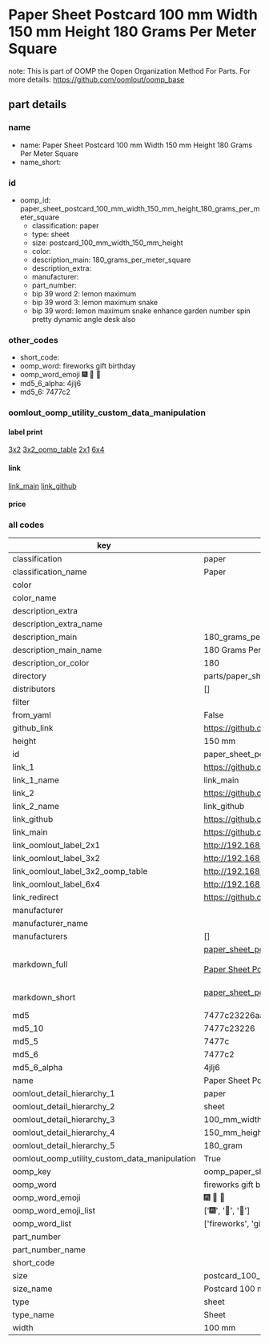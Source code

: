 # Paper Sheet Postcard 100 mm Width 150 mm Height 180 Grams Per Meter Square  

note: This is part of OOMP the Oopen Organization Method For Parts. For more details: https://github.com/oomlout/oomp_base

##  part details
  







### name
* name: Paper Sheet Postcard 100 mm Width 150 mm Height 180 Grams Per Meter Square
* name_short: 
### id
* oomp_id: paper_sheet_postcard_100_mm_width_150_mm_height_180_grams_per_meter_square
  * classification: paper
  * type: sheet
  * size: postcard_100_mm_width_150_mm_height
  * color: 
  * description_main: 180_grams_per_meter_square
  * description_extra: 
  * manufacturer: 
  * part_number: 
  * bip 39 word 2: lemon maximum
  * bip 39 word 3: lemon maximum snake
  * bip 39 word: lemon maximum snake enhance garden number spin pretty dynamic angle desk also

### other_codes
* short_code: 
* oomp_word: fireworks gift birthday
* oomp_word_emoji :fireworks: :gift: :birthday:
* md5_6_alpha: 4jlj6
* md5_6: 7477c2






### oomlout_oomp_utility_custom_data_manipulation
#### label print
[3x2](http://192.168.1.245:1112/?label=oomp%204jlj6)
[3x2_oomp_table](http://192.168.1.108:1112/?label=oomp%204jlj6)
[2x1](http://192.168.1.242:1112/?label=oomp%204jlj6)
[6x4](http://192.168.1.55:1112/?label=oomp%204jlj6)    

#### link

[link_main](https://github.com/oomlout/oomlout_oomp_version_1_messy/tree/main/parts/paper_sheet_postcard_100_mm_width_150_mm_height_180_grams_per_meter_square) [link_github](https://github.com/oomlout/oomlout_oomp_version_1_messy/tree/main/parts/paper_sheet_postcard_100_mm_width_150_mm_height_180_grams_per_meter_square)                             

#### price







### all codes 
| key | value |  
| --- | --- |  
| classification | paper |  
| classification_name | Paper |  
| color |  |  
| color_name |  |  
| description_extra |  |  
| description_extra_name |  |  
| description_main | 180_grams_per_meter_square |  
| description_main_name | 180 Grams Per Meter Square |  
| description_or_color | 180 |  
| directory | parts/paper_sheet_postcard_100_mm_width_150_mm_height_180_grams_per_meter_square |  
| distributors | [] |  
| filter |  |  
| from_yaml | False |  
| github_link | https://github.com/oomlout/oomlout_oomp_part_src/tree/main/parts/paper_sheet_postcard_100_mm_width_150_mm_height_180_grams_per_meter_square |  
| height | 150 mm |  
| id | paper_sheet_postcard_100_mm_width_150_mm_height_180_grams_per_meter_square |  
| link_1 | https://github.com/oomlout/oomlout_oomp_version_1_messy/tree/main/parts/paper_sheet_postcard_100_mm_width_150_mm_height_180_grams_per_meter_square |  
| link_1_name | link_main |  
| link_2 | https://github.com/oomlout/oomlout_oomp_version_1_messy/tree/main/parts/paper_sheet_postcard_100_mm_width_150_mm_height_180_grams_per_meter_square |  
| link_2_name | link_github |  
| link_github | https://github.com/oomlout/oomlout_oomp_version_1_messy/tree/main/parts/paper_sheet_postcard_100_mm_width_150_mm_height_180_grams_per_meter_square |  
| link_main | https://github.com/oomlout/oomlout_oomp_version_1_messy/tree/main/parts/paper_sheet_postcard_100_mm_width_150_mm_height_180_grams_per_meter_square |  
| link_oomlout_label_2x1 | http://192.168.1.242:1112/?label=oomp%204jlj6 |  
| link_oomlout_label_3x2 | http://192.168.1.245:1112/?label=oomp%204jlj6 |  
| link_oomlout_label_3x2_oomp_table | http://192.168.1.108:1112/?label=oomp%204jlj6 |  
| link_oomlout_label_6x4 | http://192.168.1.55:1112/?label=oomp%204jlj6 |  
| link_redirect | https://github.com/oomlout/oomlout_oomp_version_1_messy/tree/main/parts/paper_sheet_postcard_100_mm_width_150_mm_height_180_grams_per_meter_square |  
| manufacturer |  |  
| manufacturer_name |  |  
| manufacturers | [] |  
| markdown_full | [paper_sheet_postcard_100_mm_width_150_mm_height_180_grams_per_meter_square](none)<br>[](none)<br>[Paper Sheet Postcard 100 Mm Width 150 Mm Height 180 Grams Per Meter Square](none)<br><br> |  
| markdown_short | [paper_sheet_postcard_100_mm_width_150_mm_height_180_grams_per_meter_square](none)<br><br> |  
| md5 | 7477c23226aa3a3e5dafd4a99a625bfe |  
| md5_10 | 7477c23226 |  
| md5_5 | 7477c |  
| md5_6 | 7477c2 |  
| md5_6_alpha | 4jlj6 |  
| name | Paper Sheet Postcard 100 mm Width 150 mm Height 180 Grams Per Meter Square |  
| oomlout_detail_hierarchy_1 | paper |  
| oomlout_detail_hierarchy_2 | sheet |  
| oomlout_detail_hierarchy_3 | 100_mm_width |  
| oomlout_detail_hierarchy_4 | 150_mm_height |  
| oomlout_detail_hierarchy_5 | 180_gram |  
| oomlout_oomp_utility_custom_data_manipulation | True |  
| oomp_key | oomp_paper_sheet_postcard_100_mm_width_150_mm_height_180_grams_per_meter_square |  
| oomp_word | fireworks gift birthday |  
| oomp_word_emoji | :fireworks: :gift: :birthday: |  
| oomp_word_emoji_list | [':fireworks:', ':gift:', ':birthday:'] |  
| oomp_word_list | ['fireworks', 'gift', 'birthday'] |  
| part_number |  |  
| part_number_name |  |  
| short_code |  |  
| size | postcard_100_mm_width_150_mm_height |  
| size_name | Postcard 100 mm Width 150 mm Height |  
| type | sheet |  
| type_name | Sheet |  
| width | 100 mm |  
